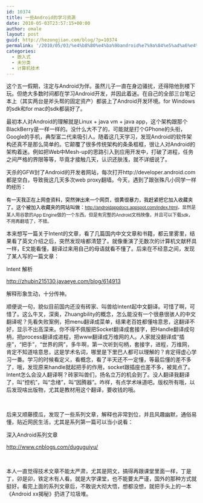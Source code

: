 ```yaml
---
id: 10374
title: 一些Android的学习资源
date: 2010-05-03T23:57:15+00:00
author: omale
layout: post
guid: http://hezongjian.com/blog/?p=10374
permalink: '/2010/05/03/%e4%b8%80%e4%ba%9bandroid%e7%9a%84%e5%ad%a6%e4%b9%a0%e8%b5%84%e6%ba%90/'
categories:
  - 嵌入式
  - 未分类
  - 计算机技术
---
```

这个五一假期，注定与Android为伴。虽然儿子一直在身边骚扰，还得陪他到楼下玩。但绝大多数时间都在学习Android开发，并因此着迷。在自己的全部三台笔记本上（其实两台是斧头帮的固定资产）都装上了Android开发环境。for Windows的sdk和for mac的sdk都装好了。

最初本人对Android的理解就是Linux + java vm + java app，这个架构跟那个BlackBerry是一样一样的。没什么大不了的，可能就是打个GPhone的头衔，Google的手机，典型富二代来吸引人。随着这几天学习，发现Android的软件架构还真不是那么简单的。它颠覆了很多传统架构的条条框框，很让人对Android的架构着迷。例如把Web中Mesh-up的思路引入到应用开发中，打破了进程，任务之间严格的界限等等，毕竟才接触几天，认识还肤浅，就不详细说了。

天杀的GFW封了Android的开发者网站，每次打开http://developer.android.com都是空白，导致我这几天多次web proxy翻墙。今天，遇到了跟张殊凡小同学一样<span class="Apple-style-span" style="line-height: 20px; font-family: arial, sans-serif; color: rgb(0,0,0); font-size: small">的经历：</span>

<span class="Apple-style-span" style="line-height: 20px; font-family: arial, sans-serif; color: rgb(0,0,0); font-size: small">有一天我正在上网查资料，突然弹出来一个网页，很黄很暴力，我赶紧把它加入收藏夹了。这个被加入收藏夹的网站叫做：<span class="Apple-style-span" style="line-height: normal; font-family: arial, verdana, sans-serif; color: rgb(34,34,34); font-size: 12px"><a href="http://androidappdocs.appspot.com/index.html">http://androidappdocs.appspot.com/index.html</a>，显然是某人用谷歌的App Engine做的一个东西。但是有完整的Android文档映像，并且可以下载sdk，不用再翻墙了，不错。</span></span>

本来想写一篇关于Intent的文章，看了几篇国内中文文章和书籍，都云里雾里，结果看了英文介绍之后，突然发现啥都清楚了。就像重演了无数次的计算机文献杯具一样，E文能看懂，翻译过来用自己的母语就看不懂了。后来在不经意之间，发现了某人写的一篇文章：

Intent 解析

<http://zhubin215130.javaeye.com/blog/614913>

解释形象生动，十分传神。

顺便说一句，貌似目前国内还没有砖家、叫兽给Intent起中文翻译。可惜了啊，可惜了。这么牛叉，深奥，Zhuangbility的概念，怎么能没有一个很悬很骇人的中文翻译呢？先看失败案例，把menu翻译成菜单，结果老百姓都懂啥意思，这翻译不好，显示不出高深来。你不得不佩服把Socket翻译成套接字，把Handle翻译成句柄，把process翻译成进程，把www翻译成万维网的人。人家就没翻译成&ldquo;插座&rdquo;，&ldquo;把手&rdquo;，&ldquo;世界的网&rdquo;，多牛啊，第一次听到句柄，套接字，进程，万维网，肯定不知道啥意思，这是学术名词，哪里是下里巴人都可以理解的？肯定得虚心学习一番。学习的时候看定义，看概念，看了半天还不一定懂，等最后懂的差不多了，哦，发现原来handle就起把手的作用，socket跟插座也差不多，被晃点了。Intent怎么会没人翻译啊？砖家叫兽们，扬名立万的机会到了。没人翻译我翻译了，叫&ldquo;控机&rdquo;，叫&ldquo;念绪&rdquo;，叫&ldquo;因腾器&rdquo;。咋样，有点学术味道吧。版权所有哦，以后发现啥出版物，尤其是教材用这个翻译，要收钱的哦。

&nbsp;

后来又顺藤摸瓜，发现了一些系列文章，解释也非常到位，并且风趣幽默，通俗易懂，贴近网民生活，尤其是系列第一篇可以当小说看：

深入Android系列文章

<http://www.cnblogs.com/duguguiyu/>

&nbsp;

本人一直觉得技术文章不能太严肃，尤其是网文，搞得再跟课堂里面一样，丁是丁，卯是卯，铁定木有人看。就是大学课堂，也不能要太严谨，国外的那种方式就挺好。看完上面的系列文章后，不敢说大彻大悟，想都没想，就把手头上的一本《Android xx揭秘》扔进了垃圾堆。